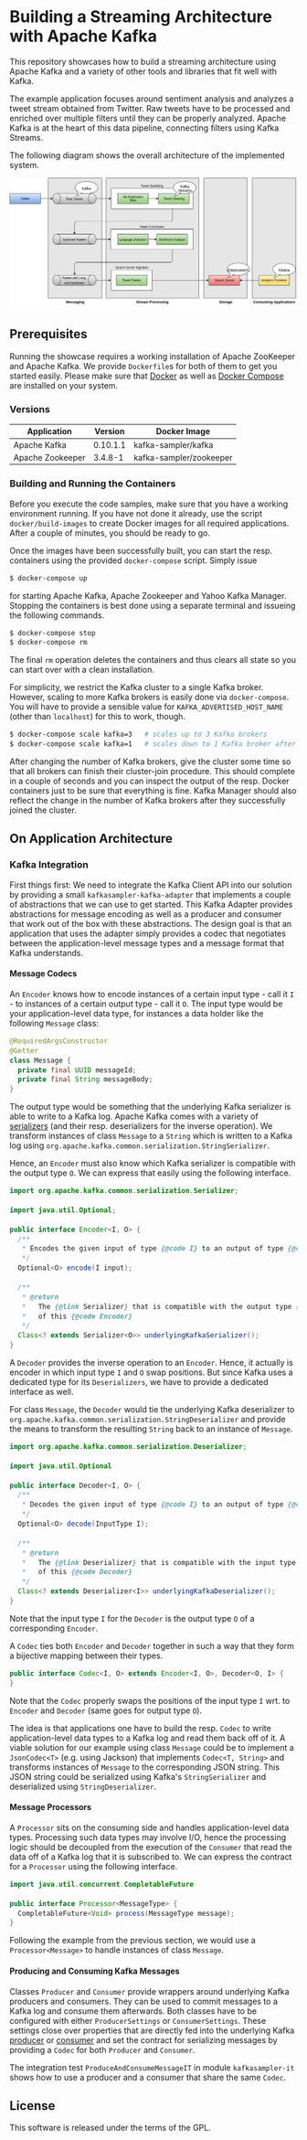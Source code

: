 # Building a Streaming Architecture with Apache Kafka

This repository showcases how to build a streaming architecture using Apache Kafka and a variety of other tools and libraries that fit well with Kafka. 

The example application focuses around sentiment analysis and analyzes a tweet stream obtained from Twitter. Raw tweets have to be processed and enriched over multiple filters until they can be properly analyzed. Apache Kafka is at the heart of this data pipeline, connecting filters using Kafka Streams.

The following diagram shows the overall architecture of the implemented system.

![Overview](doc/overview.jpg)

## Prerequisites

Running the showcase requires a working installation of Apache ZooKeeper and Apache Kafka. We provide `Dockerfile`s for both of them to get you started easily. Please make sure that [Docker](https://docs.docker.com/engine/installation/) as well as [Docker Compose](https://docs.docker.com/compose/install/) are installed on your system.

### Versions

| Application         | Version   | Docker Image            |
| ------------------- | --------- | ----------------------- |
| Apache Kafka        | 0.10.1.1  | kafka-sampler/kafka     |
| Apache Zookeeper    | 3.4.8-1   | kafka-sampler/zookeeper |

### Building and Running the Containers

Before you execute the code samples, make sure that you have a working environment running. If you have not done it already, use the script ```docker/build-images``` to create Docker images for all required applications. After a couple of minutes, you should be ready to go.

Once the images have been successfully built, you can start the resp. containers using the provided ```docker-compose``` script. Simply issue

```bash
$ docker-compose up
```

for starting Apache Kafka, Apache Zookeeper and Yahoo Kafka Manager. Stopping the containers is best done using a separate terminal and issueing the following commands.

```bash
$ docker-compose stop
$ docker-compose rm
```

The final ```rm``` operation deletes the containers and thus clears all state so you can start over with a clean installation.

For simplicity, we restrict the Kafka cluster to a single Kafka broker. However, scaling to more Kafka brokers is easily done via `docker-compose`. You will have to provide a sensible value for `KAFKA_ADVERTISED_HOST_NAME` (other than `localhost`) for this to work, though. 

```bash
$ docker-compose scale kafka=3   # scales up to 3 Kafka brokers
$ docker-compose scale kafka=1   # scales down to 1 Kafka broker after the previous upscale
```

After changing the number of Kafka brokers, give the cluster some time so that all brokers can finish their cluster-join procedure. This should complete in a couple of seconds and you can inspect the output of the resp. Docker containers just to be sure that everything is fine. Kafka Manager should also reflect the change in the number of Kafka brokers after they successfully joined the cluster.

## On Application Architecture

### Kafka Integration

First things first: We need to integrate the Kafka Client API into our solution by providing a small `kafkasampler-kafka-adapter` that implements a couple of abstractions that we can use to get started. This Kafka Adapter provides abstractions for message encoding as well as a producer and consumer that work out of the box with these abstractions. The design goal is that an application that uses the adapter simply provides a codec that negotiates between the application-level message types and a message format that Kafka understands.

#### Message Codecs

An `Encoder` knows how to encode instances of a certain input type - call it `I` - to instances of a certain output type - call it `O`. The input type would be your application-level data type, for instances a data holder like the following `Message` class:

```java
@RequiredArgsConstructor
@Getter
class Message {
  private final UUID messageId;
  private final String messageBody;
}
```

The output type would be something that the underlying Kafka serializer is able to write to a Kafka log. Apache Kafka comes with a variety of [serializers](https://kafka.apache.org/0100/javadoc/org/apache/kafka/common/serialization/Serializer.html) (and their resp. deserializers for the inverse operation). We transform instances of class `Message` to a `String` which is written to a Kafka log using `org.apache.kafka.common.serialization.StringSerializer`.

Hence, an `Encoder` must also know which Kafka serializer is compatible with the output type `O`. We can express that easily using the following interface.

```java
import org.apache.kafka.common.serialization.Serializer;

import java.util.Optional;

public interface Encoder<I, O> {
  /**
   * Encodes the given input of type {@code I} to an output of type {@code O}.
   */
  Optional<O> encode(I input);
  
  /**
   * @return
   *   The {@link Serializer} that is compatible with the output type {@code O}
   *   of this {@code Encoder}
   */
  Class<? extends Serializer<O>> underlyingKafkaSerializer();
}
```

A `Decoder` provides the inverse operation to an `Encoder`. Hence, it actually is encoder in which input type `I` and `O` swap positions. But since Kafka uses a dedicated type for its `Deserializers`, we have to provide a dedicated interface as well.

For class `Message`, the `Decoder` would tie the underlying Kafka deserializer to `org.apache.kafka.common.serialization.StringDeserializer` and provide the means to transform the resulting `String` back to an instance of `Message`.
 
```java
import org.apache.kafka.common.serialization.Deserializer;

import java.util.Optional

public interface Decoder<I, O> {
  /**
   * Decodes the given input of type {@code I} to an output of type {@code O}.
   */
  Optional<O> decode(InputType I);
  
  /**
   * @return
   *   The {@link Deserializer} that is compatible with the input type {@code I}
   *   of this {@code Decoder}
   */
  Class<? extends Deserializer<I>> underlyingKafkaDeserializer();
}

```

Note that the input type `I` for the `Decoder` is the output type `O` of a corresponding `Encoder`.

A `Codec` ties both `Encoder` and `Decoder` together in such a way that they form a bijective mapping between their types.

```java
public interface Codec<I, O> extends Encoder<I, O>, Decoder<O, I> {
}
```

Note that the `Codec` properly swaps the positions of the input type `I` wrt. to `Encoder` and `Decoder` (same goes for output type `O`).

The idea is that applications one have to build the resp. `Codec` to write application-level data types to a Kafka log and read them back off of it. A viable solution for our example using class `Message` could be to implement a `JsonCodec<T>` (e.g. using Jackson) that implements `Codec<T, String>` and transforms instances of `Message` to the corresponding JSON string. This JSON string could be serialized using Kafka's `StringSerializer` and deserialized using `StringDeserializer`.

#### Message Processors

A `Processor` sits on the consuming side and handles application-level data types. Processing such data types may involve I/O, hence the processing logic should be decoupled from the execution of the `Consumer` that read the data off of a Kafka log that it is subscribed to. We can express the contract for a `Processor` using the following interface.

```java
import java.util.concurrent.CompletableFuture

public interface Processor<MessageType> {
  CompletableFuture<Void> process(MessageType message);
}
```

Following the example from the previous section, we would use a `Processor<Message>` to handle instances of class `Message`.

#### Producing and Consuming Kafka Messages

Classes `Producer` and `Consumer` provide wrappers around underlying Kafka producers and consumers. They can be used to commit messages to a Kafka log and consume them afterwards. Both classes have to be configured with either `ProducerSettings` or `ConsumerSettings`. These settings close over properties that are directly fed into the underlying Kafka [producer](https://kafka.apache.org/0100/documentation.html#producerconfigs) or [consumer](https://kafka.apache.org/0100/documentation.html#newconsumerconfigs) and set the contract for serializing messages by providing a `Codec` for both `Producer` and `Consumer`.

The integration test `ProduceAndConsumeMessageIT` in module `kafkasampler-it` shows how to use a producer and a consumer that share the same `Codec`.

## License
 
 This software is released under the terms of the GPL.
